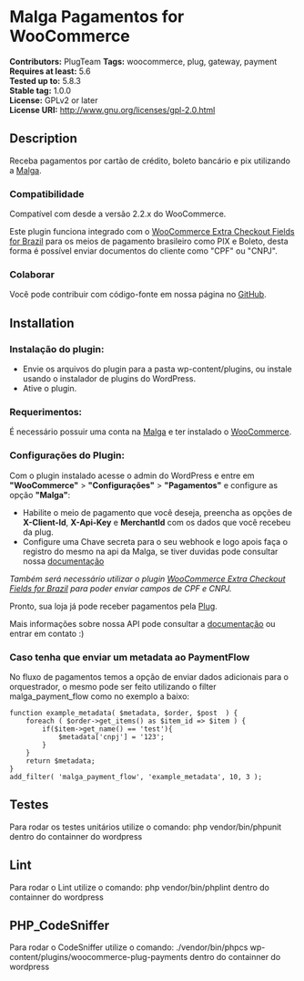 # Malga Pagamentos for WooCommerce #
**Contributors:** PlugTeam
**Tags:** woocommerce, plug, gateway, payment  
**Requires at least:** 5.6  
**Tested up to:** 5.8.3  
**Stable tag:** 1.0.0  
**License:** GPLv2 or later  
**License URI:** http://www.gnu.org/licenses/gpl-2.0.html  

## Description ##

Receba pagamentos por cartão de crédito, boleto bancário e pix utilizando a [Malga](https://www.malga.io).


### Compatibilidade ###

Compatível com desde a versão 2.2.x do WooCommerce.

Este plugin funciona integrado com o [WooCommerce Extra Checkout Fields for Brazil](http://wordpress.org/plugins/woocommerce-extra-checkout-fields-for-brazil/) para os meios de pagamento brasileiro como PIX e Boleto, desta forma é possível enviar documentos do cliente como "CPF" ou "CNPJ".

### Colaborar ###

Você pode contribuir com código-fonte em nossa página no [GitHub](https://github.com/plughacker/plug-woocommerce).

## Installation ##

### Instalação do plugin: ###

* Envie os arquivos do plugin para a pasta wp-content/plugins, ou instale usando o instalador de plugins do WordPress.
* Ative o plugin.

### Requerimentos: ###

É necessário possuir uma conta na [Malga](https://www.malga.io) e ter instalado o [WooCommerce](http://wordpress.org/plugins/woocommerce/).

### Configurações do Plugin: ###

Com o plugin instalado acesse o admin do WordPress e entre em **"WooCommerce"** > **"Configurações"** > **"Pagamentos"** e configure as opção **"Malga"**:

- Habilite o meio de pagamento que você deseja, preencha as opções de **X-Client-Id**, **X-Api-Key** e **MerchantId** com os dados que você recebeu da plug.
- Configure uma Chave secreta para o seu webhook e logo apois faça o registro do mesmo na api da Malga, se tiver duvidas pode consultar nossa [documentação](https://docs.plugpagamentos.com/#section/Criacao-de-um-webhook)

*Também será necessário utilizar o plugin [WooCommerce Extra Checkout Fields for Brazil](http://wordpress.org/plugins/woocommerce-extra-checkout-fields-for-brazil/) para poder enviar campos de CPF e CNPJ.*

Pronto, sua loja já pode receber pagamentos pela [Plug](https://www.plugpagamentos.com/?lang=en).

Mais informações sobre nossa API pode consultar a [documentação](https://docs.plugpagamentos.com/) ou entrar em contato :)

### Caso tenha que enviar um metadata ao PaymentFlow
No fluxo  de pagamentos temos a opção de enviar dados adicionais para o orquestrador, o mesmo pode ser feito utilizando o filter malga_payment_flow como no exemplo a baixo:

```
function example_metadata( $metadata, $order, $post  ) {
    foreach ( $order->get_items() as $item_id => $item ) { 
		if($item->get_name() == 'test'){
			$metadata['cnpj'] = '123';
		}
	}
    return $metadata;
}
add_filter( 'malga_payment_flow', 'example_metadata', 10, 3 );
```

## Testes ##

Para rodar os testes unitários utilize o comando: php vendor/bin/phpunit dentro do containner do wordpress

## Lint ##

Para rodar o Lint utilize o comando: php vendor/bin/phplint dentro do containner do wordpress

## PHP_CodeSniffer ##

Para rodar o CodeSniffer utilize o comando: ./vendor/bin/phpcs wp-content/plugins/woocommerce-plug-payments dentro do containner do wordpress